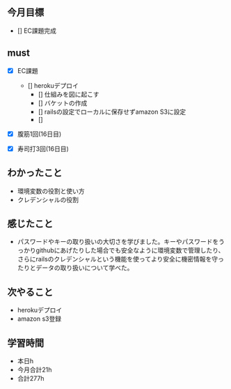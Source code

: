 ## 今月目標
- [] EC課題完成



## must
- [x] EC課題
  - [] herokuデプロイ
    - [] 仕組みを図に起こす
    - [] バケットの作成
    - [] railsの設定でローカルに保存せずamazon S3に設定
    - []  
- [x] 腹筋1回(16日目)
- [x] 寿司打3回(16日目)



## わかったこと
- 環境変数の役割と使い方
- クレデンシャルの役割




## 感じたこと
- パスワードやキーの取り扱いの大切さを学びました。キーやパスワードをうっかりgithubにあげたりした場合でも安全なように環境変数で管理したり、さらにrailsのクレデンシャルという機能を使ってより安全に機密情報を守ったりとデータの取り扱いについて学べた。
  

## 次やること
  - herokuデプロイ
  - amazon s3登録

  

 

## 学習時間
  - 本日h
  - 今月合計21h
  - 合計277h

